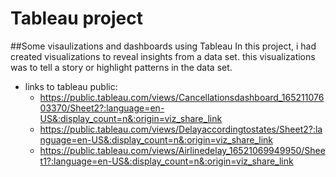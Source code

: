 # Tableau project
##Some visaulizations and dashboards using Tableau
 In this project, i had created visualizations to reveal insights from a data set. this visualizations was to tell a story or highlight patterns in the data set.
 * links to tableau public:
   * https://public.tableau.com/views/Cancellationsdashboard_16521107603370/Sheet2?:language=en-US&:display_count=n&:origin=viz_share_link
   * https://public.tableau.com/views/Delayaccordingtostates/Sheet2?:language=en-US&:display_count=n&:origin=viz_share_link
   * https://public.tableau.com/views/Airlinedelay_16521069949950/Sheet1?:language=en-US&:display_count=n&:origin=viz_share_link
